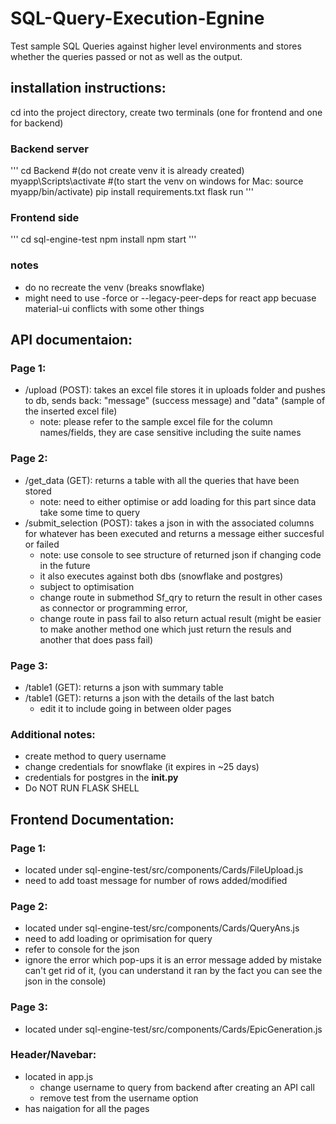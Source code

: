 # SQL-Query-Execution-Egnine
Test sample SQL Queries against higher level environments and stores whether the queries passed or not as well as the output. 

## installation instructions: 
cd into the project directory, 
create two terminals (one for frontend and one for backend) 

### Backend server
'''
cd Backend 
#(do not create venv it is already created) 
myapp\Scripts\activate #(to start the venv on windows for Mac: source myapp/bin/activate) 
pip install requirements.txt
flask run
'''

### Frontend side 
'''
cd sql-engine-test
npm install 
npm start
''' 

### notes 

- do no recreate the venv (breaks snowflake) 
- might need to use -force or --legacy-peer-deps for react app becuase material-ui conflicts with some other things

## API documentaion: 

### Page 1: 
- /upload (POST): takes an excel file stores it in uploads folder and pushes to db, sends back: "message" (success message) and "data" (sample of the inserted excel file)
  - note: please refer to the sample excel file for the column names/fields, they are case sensitive including the suite names

### Page 2: 
- /get_data (GET): returns a table with all the queries that have been stored
  - note: need to either optimise or add loading for this part since data take some time to query
- /submit_selection (POST): takes a json in with the associated columns for whatever has been executed and returns a message either succesful or failed 
  - note: use console to see structure of returned json if changing code in the future
  - it also executes against both dbs (snowflake and postgres)
  - subject to optimisation
  - change route in submethod Sf_qry to return the result in other cases as connector or programming error,
  - change route in pass fail to also return actual result (might be easier to make another method one which just return the resuls and another that does pass fail) 

### Page 3: 
- /table1 (GET): returns a json with summary table
- /table1 (GET): returns a json with the details of the last batch
  - edit it to include going in between older pages

### Additional notes: 
- create method to query username
- change credentials for snowflake (it expires in ~25 days)
- credentials for postgres in the __init.py__
- Do NOT RUN FLASK SHELL


## Frontend Documentation: 

### Page 1: 
- located under sql-engine-test/src/components/Cards/FileUpload.js
- need to add toast message for number of rows added/modified

### Page 2: 
- located under sql-engine-test/src/components/Cards/QueryAns.js
- need to add loading or oprimisation for query
- refer to console for the json
- ignore the error which pop-ups it is an error message added by mistake can't get rid of it, (you can understand it ran by the fact you can see the json in the console)

### Page 3: 
- located under sql-engine-test/src/components/Cards/EpicGeneration.js

### Header/Navebar: 
- located in app.js
  - change username to query from backend after creating an API call
  - remove test from the username option
- has naigation for all the pages





